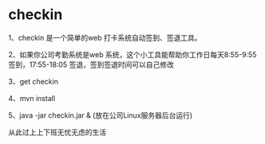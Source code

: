 # checkin
1、checkin 是一个简单的web 打卡系统自动签到、签退工具。  

2、如果你公司考勤系统是web 系统，这个小工具能帮助你工作日每天8:55-9:55 签到，17:55-18:05 签退，签到签退时间可以自己修改  

3、get checkin  

4、mvn install  

5、java -jar checkin.jar & (放在公司Linux服务器后台运行)  

从此过上上下班无忧无虑的生活  

